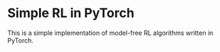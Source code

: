 # Simple RL in PyTorch
This is a simple implementation of model-free RL algorithms written in PyTorch.
